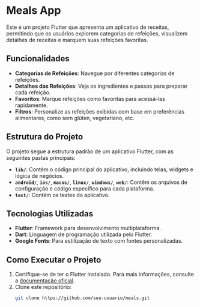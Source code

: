 # Meals App

Este é um projeto Flutter que apresenta um aplicativo de receitas, permitindo que os usuários explorem categorias de refeições, visualizem detalhes de receitas e marquem suas refeições favoritas.

## Funcionalidades

- **Categorias de Refeições**: Navegue por diferentes categorias de refeições.
- **Detalhes das Refeições**: Veja os ingredientes e passos para preparar cada refeição.
- **Favoritos**: Marque refeições como favoritas para acessá-las rapidamente.
- **Filtros**: Personalize as refeições exibidas com base em preferências alimentares, como sem glúten, vegetariano, etc.

## Estrutura do Projeto

O projeto segue a estrutura padrão de um aplicativo Flutter, com as seguintes pastas principais:

- **`lib/`**: Contém o código principal do aplicativo, incluindo telas, widgets e lógica de negócios.
- **`android/`**, **`ios/`**, **`macos/`**, **`linux/`**, **`windows/`**, **`web/`**: Contêm os arquivos de configuração e código específico para cada plataforma.
- **`test/`**: Contém os testes do aplicativo.

## Tecnologias Utilizadas

- **Flutter**: Framework para desenvolvimento multiplataforma.
- **Dart**: Linguagem de programação utilizada pelo Flutter.
- **Google Fonts**: Para estilização de texto com fontes personalizadas.

## Como Executar o Projeto

1. Certifique-se de ter o Flutter instalado. Para mais informações, consulte a [documentação oficial](https://flutter.dev/docs/get-started/install).
2. Clone este repositório:
   ```bash
   git clone https://github.com/seu-usuario/meals.git